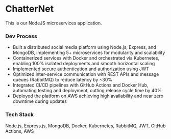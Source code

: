# ChatterNet
This is our NodeJS microservices application.

### Dev Process
- Built a distributed social media platform using Node.js, Express, and MongoDB, implementing 5+ microservices for modularity and scalability
- Containerized services with Docker and orchestrated via Kubernetes, enabling 100% isolated deployments and smooth horizontal scaling
- Implemented secure authentication and authorization using JWT
- Optimized inter-service communication with REST APIs and message queues (RabbitMQ) to reduce latency by ~30%
- Integrated CI/CD pipelines with GitHub Actions and Docker Hub, automating testing and deployment, cutting release cycle time by 40%
- Deployed the platform on AWS achieving high availability and near zero downtime during updates

### Tech Stack
Node.js, Express.js, MongoDB, Docker, Kubernetes, RabbitMQ, JWT, GitHub Actions, AWS
